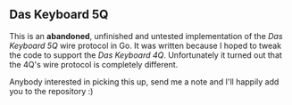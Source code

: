 ## Das Keyboard 5Q

This is an **abandoned**, unfinished and untested implementation of the *Das
Keyboard 5Q* wire protocol in Go. It was written because I hoped to tweak the
code to support the *Das Keyboard 4Q*. Unfortunately it turned out that the
4Q's wire protocol is completely different.

Anybody interested in picking this up, send me a note and I'll happily add you
to the repository :)
